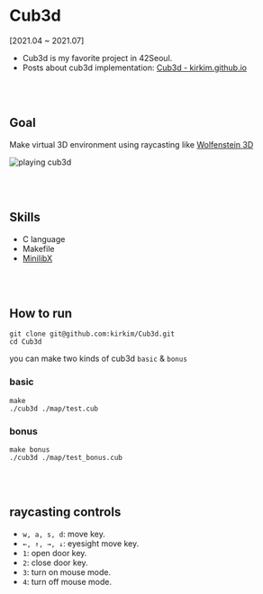 # Cub3d

&#91;2021.04 ~ 2021.07&#93;

- Cub3d is my favorite project in 42Seoul.
- Posts about cub3d implementation: <a href="https://kirkim.github.io/tag/42seoul-ft-cub3d/" target="_blank">Cub3d - kirkim.github.io</a>

<br><br>

## Goal

Make virtual 3D environment using raycasting like <a href="https://fr.wikipedia.org/wiki/Wolfenstein_3D" target="_blank">Wolfenstein 3D</a>

<img src="https://kirkim.github.io/assets/storage/cub3d/Cub3d2.gif" alt="playing cub3d">

<br><br>

## Skills

- C language
- Makefile
- <a href="https://harm-smits.github.io/42docs/libs/minilibx" target="_blank">MinilibX</a>

<br><br>

## How to run

```
git clone git@github.com:kirkim/Cub3d.git
cd Cub3d
```

you can make two kinds of cub3d `basic` & `bonus`

### basic

```
make
./cub3d ./map/test.cub
```

### bonus

```
make bonus
./cub3d ./map/test_bonus.cub
```

<br><br>

## raycasting controls

- `w, a, s, d`: move key.
- `←, ↑, →, ↓`: eyesight move key.
- `1`: open door key.
- `2`: close door key.
- `3`: turn on mouse mode.
- `4`: turn off mouse mode.
